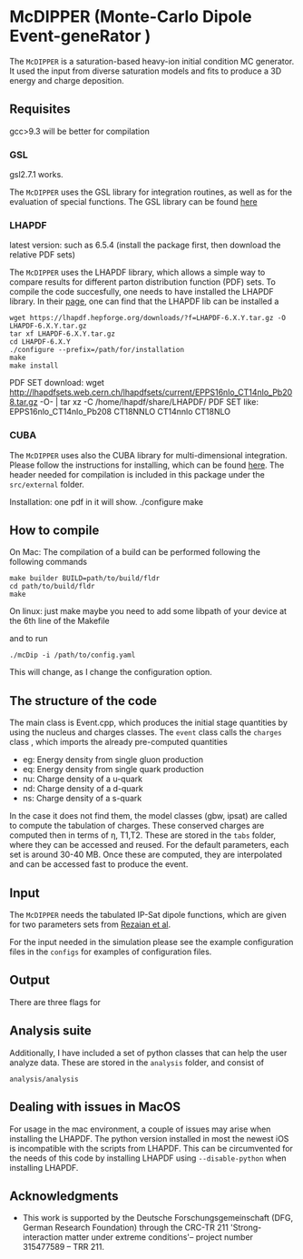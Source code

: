 # McDIPPER (Monte-Carlo Dipole Event-geneRator )

The ```McDIPPER``` is a saturation-based heavy-ion initial condition MC generator. It used the input from diverse saturation models and fits to produce a 3D energy and charge deposition. 

## Requisites 
gcc>9.3 will be better for compilation

### GSL
gsl2.7.1 works.

The ```McDIPPER``` uses the GSL library for integration routines, as well as for the evaluation of special functions. The GSL library can be found [here](https://www.gnu.org/software/gsl/)

### LHAPDF 
latest version: such as 6.5.4 (install the package first, then download the relative PDF sets)

The ```McDIPPER``` uses the LHAPDF library, which allows a simple way to compare results for different parton distribution function (PDF) sets. To compile the code succesfully, one needs to have installed the LHAPDF library. In their [page](https://lhapdf.hepforge.org/install.html), one can find that the LHAPDF lib can be installed a
```
wget https://lhapdf.hepforge.org/downloads/?f=LHAPDF-6.X.Y.tar.gz -O LHAPDF-6.X.Y.tar.gz
tar xf LHAPDF-6.X.Y.tar.gz
cd LHAPDF-6.X.Y
./configure --prefix=/path/for/installation
make
make install
```

PDF SET download: wget http://lhapdfsets.web.cern.ch/lhapdfsets/current/EPPS16nlo_CT14nlo_Pb208.tar.gz -O- | tar xz -C /home/lhapdf/share/LHAPDF/
PDF SET like:
EPPS16nlo_CT14nlo_Pb208
CT18NNLO
CT14nnlo
CT18NLO


### CUBA

The ```McDIPPER``` uses also the CUBA library for multi-dimensional integration. Please follow the instructions for installing, which can be found [here](https://feynarts.de/cuba/). The header needed for compilation is included in this package under the ``` src/external ``` folder. 

Installation: one pdf in it will show.
./configure
make

## How to compile

On Mac:
The compilation of a build can be performed following the following commands  
```
make builder BUILD=path/to/build/fldr
cd path/to/build/fldr
make
```

On linux: just make
maybe you need to add some libpath of your device at the 6th line of the Makefile



and to run
```
./mcDip -i /path/to/config.yaml
```
This will change, as I change the configuration option.

## The structure of the code

The main class is Event.cpp, which produces the initial stage quantities by using the nucleus and charges classes. The ``` event ``` class calls the ``` charges ``` class , which imports the already pre-computed quantities 

- eg: Energy density from single gluon production 
- eq: Energy density from single quark production 
- nu: Charge density of a u-quark
- nd: Charge density of a d-quark
- ns: Charge density of a s-quark

In the case it does not find them, the model classes (gbw, ipsat) are called to compute the tabulation of charges. These conserved charges are computed then in terms of η, T1,T2. These are stored in the ``` tabs ``` folder, where they can be accessed and reused. For the default parameters, each set is around 30-40 MB. Once these are computed, they are interpolated and can be accessed fast to produce the event. 

## Input 

The ```McDIPPER``` needs the tabulated IP-Sat dipole functions, which are given for two parameters sets from [Rezaian et al](https://arxiv.org/abs/1212.2974).

For the input needed in the simulation please see the example configuration files in the ``` configs ``` for examples of configuration files. 

## Output 

There are three flags for 


## Analysis suite

Additionally, I have included a set of python classes that can help the user analyze data. These are stored in the ``` analysis ``` folder, and consist of

```
analysis/analysis
```

## Dealing with issues in MacOS 

For usage in the mac environment, a couple of issues may arise when installing the LHAPDF. The python version installed in most the newest iOS is incompatible with the scripts from LHAPDF. This can be circumvented for the needs of this code by installing LHAPDF using ``` --disable-python ``` when installing LHAPDF.


## Acknowledgments

- This work is supported by the Deutsche Forschungsgemeinschaft (DFG, German Research Foundation) through the CRC-TR 211 'Strong-interaction matter under extreme conditions'– project number 315477589 – TRR 211.

